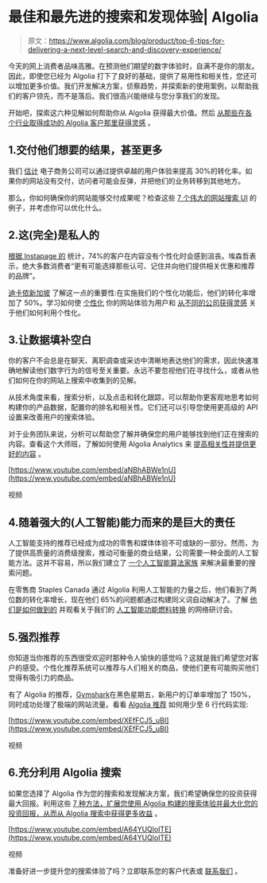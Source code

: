 # 最佳和最先进的搜索和发现体验| Algolia

> 原文：<https://www.algolia.com/blog/product/top-6-tips-for-delivering-a-next-level-search-and-discovery-experience/>

今天的网上消费者品味高雅。在预测他们期望的数字体验时，自满不是你的朋友。因此，即使您已经为 Algolia 打下了良好的基础，提供了易用性和相关性，您还可以增加更多价值。我们开发解决方案，侦察趋势，并探索新的使用案例，以帮助我们的客户领先，而不是落后。我们很高兴能继续与您分享我们的发现。

开始吧，探索这六种见解如何帮助你从 Algolia 获得最大价值。然后 [从那些在各个行业取得成功的 Algolia 客户那里获得灵感](https://www.algolia.com/search-inspiration-library/) 。

## 1.交付他们想要的结果，甚至更多

我们 [估计](https://www.algolia.com/blog/ux/search-personalization-101/) 电子商务公司可以通过提供卓越的用户体验来提高 30%的转化率。如果你的网站没有交付，访问者可能会反弹，并把他们的业务转移到其他地方。

那么，你如何确保你的网站能够交付成果呢？检查这些 [7 个伟大的网站搜索 UI](https://www.algolia.com/blog/ux/7-examples-of-great-site-search-ui/) 的例子，并考虑你可以优化什么。

## 2.这(完全)是私人的

[根据 Instapage 的](https://www.algolia.com/blog/ux/search-personalization-101/) 统计，74%的客户在内容没有个性化时会感到沮丧。埃森哲表示，绝大多数消费者“更有可能选择那些认可、记住并向他们提供相关优惠和推荐的品牌”。

[迪卡侬新加坡](https://resources.algolia.com/personalization/decathlon-singapore) 了解这一点的重要性:在实施我们的个性化功能后，他们的转化率增加了 50%。学习如何使 [个性化](https://resources.algolia.com/personalization/guide-personalization) 你的网站体验为用户和 [从不同的公司获得灵感](https://resources.algolia.com/personalization) 关于他们如何利用个性化。

## 3.让数据填补空白

你的客户不会总是在聊天、离职调查或采访中清晰地表达他们的需求，因此快速准确地解读他们数字行为的信号至关重要。永远不要忽视他们在寻找什么，或者从他们如何在你的网站上搜索中收集到的见解。

从技术角度来看[](https://www.algolia.com/doc/guides/getting-analytics/search-analytics/out-of-the-box-analytics/)，搜索分析，以及点击和转化跟踪，可以帮助你更客观地思考如何构建你的产品数据，配置你的排名和相关性。它们还可以引导您使用更高级的 API 设置来改善用户的搜索体验。

对于业务团队来说，分析可以帮助您了解并确保您的用户能够找到他们正在搜索的内容。查看这个大师班，了解如何使用 Algolia Analytics 来 [提高相关性并提供更好的内容](https://resources.algolia.com/analytics/webinar-masterclassanalytics-dg-expansion) 。

[https://www.youtube.com/embed/aNBhABWe1nU](https://www.youtube.com/embed/aNBhABWe1nU)

视频

## 4.随着强大的(人工智能)能力而来的是巨大的责任

人工智能支持的推荐已经成为成功的零售和媒体体验不可或缺的一部分。然而，为了提供高质量的消费级搜索，推动可衡量的商业结果，公司需要一种全面的人工智能方法。这并不容易，所以我们建立了 [一个人工智能算法家族](https://resources.algolia.com/ai-search/how-algolia-uses-ai-to-deliver-smarter-search) 来解决最重要的搜索问题。

在零售商 Staples Canada 通过 Algolia 利用人工智能的力量之后，他们看到了两位数的转化率增长，现在他们 65%的问题都通过构建同义词自动解决了。了解 [他们是如何做到的](https://resources.algolia.com/ai-search/staples) 并观看关于我们的 [人工智能功能燃料转换](https://resources.algolia.com/ai-search/webinar-algoliaaifuelsconversions-dg-expansion) 的网络研讨会。

## 5.强烈推荐

你知道当你推荐的东西很受欢迎时那种令人愉快的感觉吗？这就是我们希望您对客户的感受。个性化推荐系统可以推荐与人们相关的商品，使他们更有可能购买他们觉得有吸引力的商品。

有了 Algolia 的推荐，[Gymshark](https://resources.algolia.com/recommendations/casestudy-gymshark-retail-2)在黑色星期五，新用户的订单率增加了 150%，同时成功处理了极端的网站流量。看看 [Algolia 推荐](https://www.algolia.com/products/recommendations/) 如何用少至 6 行代码实现:

[https://www.youtube.com/embed/XEfFCJ5_uBI](https://www.youtube.com/embed/XEfFCJ5_uBI)

视频

## 6.充分利用 Algolia 搜索

如果您选择了 Algolia 作为您的搜索和发现解决方案，我们希望确保您的投资获得最大回报。利用这些 [7 种方法，扩展您使用 Algolia 构建的搜索体验并最大化您的投资回报，从而从 Algolia 搜索中获得更多收益](https://resources.algolia.com/ebooks/ebook-7waysmorefromalgoliasearch) 。

[https://www.youtube.com/embed/A64YUQloITE](https://www.youtube.com/embed/A64YUQloITE)

视频

准备好进一步提升您的搜索体验了吗？立即联系您的客户代表或 [联系我们](https://www.algolia.com/industries-and-solutions/ecommerce/) 。